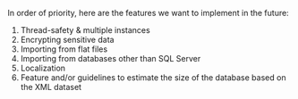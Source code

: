 In order of priority, here are the features we want to implement in the future:

1. Thread-safety & multiple instances
1. Encrypting sensitive data
1. Importing from flat files
1. Importing from databases other than SQL Server
1. Localization
1. Feature and/or guidelines to estimate the size of the database based on the XML dataset
